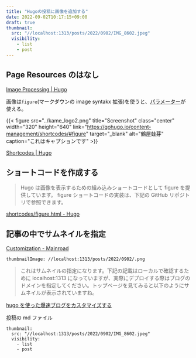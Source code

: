 ```yaml
---
title: "Hugoの投稿に画像を追加する"
date: 2022-09-02T10:17:15+09:00
draft: true
thumbnail:
  src: "//localhost:1313/posts/2022/0902/IMG_8602.jpeg"
  visibility:
    - list
    - post
---
```


## Page Resources のはなし

[Image Processing \| Hugo](https://gohugo.io/content-management/image-processing/#page-resources)

画像は`figure`(マークダウンの image syntakx 拡張)を使うと、[パラメーター](target="_blank")が使える。

{{< figure
src="../kame_logo2.png"
title="Screenshot"
class="center"
width="320"
height="640"
link="https://gohugo.io/content-management/shortcodes/#figure"
target="_blank"
alt="鶴屋蛙芽"
caption="これはキャプションです" >}}

[Shortcodes \| Hugo](https://gohugo.io/content-management/shortcodes/#figure)

## ショートコードを作成する

> Hugo は画像を表示するための組み込みショートコードとして figure を提供しています。 figure ショートコードの実装は、下記の GitHub リポジトリで参照できます。

[shortcodes/figure\.html \- Hugo](https://github.com/gohugoio/hugo/blob/aba2647c152ffff927f42523b77ee6651630cd67/tpl/tplimpl/embedded/templates/shortcodes/figure.html)

## 記事の中でサムネイルを指定

[Customization \- Mainroad](https://mainroad-demo.netlify.app/docs/customization/)

```
thumbnailImage: //localhost:1313/posts/2022/0902/.png
```

> これはサムネイルの指定になります。下記の記載はローカルで確認するために localhost:1313 になっていますが、実際にデプロイする際はブログのドメインを指定してください。トップページを見てみると以下のようにサムネイルが表示されていますね。

[hugo を使った爆速ブログをカスタマイズする](https://zenn.dev/harachan/articles/21d8f3a9f2ca4e)

投稿の md ファイル

```
thumbnail:
  src: "//localhost:1313/posts/2022/0902/IMG_8602.jpeg"
  visibility:
    - list
    - post
```

